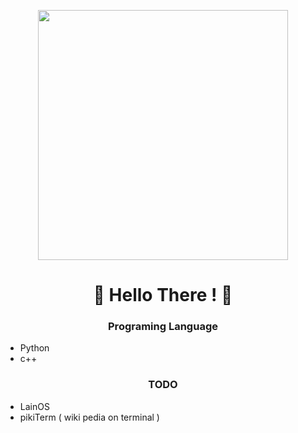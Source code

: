 <p align="center">
  <img height="400px" src="https://images7.alphacoders.com/124/1245125.jpg" />
</p>

### <h1 align="center">👾 Hello There ! 👾</h1>

### <p align="center"> Programing Language </p>
* Python
* c++

### <p align="center" > TODO </p>
* LainOS
* pikiTerm ( wiki pedia on terminal )
